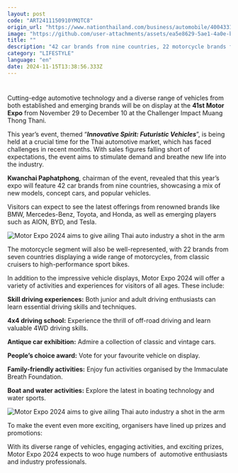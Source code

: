 ```yaml
---
layout: post
code: "ART2411150910YMQTC8"
origin_url: "https://www.nationthailand.com/business/automobile/40043314"
image: "https://github.com/user-attachments/assets/ea5e8629-5ae1-4a0e-bc00-9e978db71445"
title: ""
description: "42 car brands from nine countries, 22 motorcycle brands from 7 countries to be showcased"
category: "LIFESTYLE"
language: "en"
date: 2024-11-15T13:38:56.333Z
---
```


# 











Cutting-edge automotive technology and a diverse range of vehicles from both established and emerging brands will be on display at the **41st Motor Expo** from November 29 to December 10 at the Challenger Impact Muang Thong Thani.

This year’s event, themed “_**Innovative Spirit: Futuristic Vehicles**_”, is being held at a crucial time for the Thai automotive market, which has faced challenges in recent months. With sales figures falling short of expectations, the event aims to stimulate demand and breathe new life into the industry.

**Kwanchai Paphatphong**, chairman of the event, revealed that this year’s expo will feature 42 car brands from nine countries, showcasing a mix of new models, concept cars, and popular vehicles.

Visitors can expect to see the latest offerings from renowned brands like BMW, Mercedes-Benz, Toyota, and Honda, as well as emerging players such as AION, BYD, and Tesla.

  ![Motor Expo 2024 aims to give ailing Thai auto industry a shot in the arm](https://github.com/user-attachments/assets/5cedf3d8-e4d7-4026-955f-c2f093a2578d)

The motorcycle segment will also be well-represented, with 22 brands from seven countries displaying a wide range of motorcycles, from classic cruisers to high-performance sport bikes.



In addition to the impressive vehicle displays, Motor Expo 2024 will offer a variety of activities and experiences for visitors of all ages. These include:

**Skill driving experiences:** Both junior and adult driving enthusiasts can learn essential driving skills and techniques.

**4x4 driving school:** Experience the thrill of off-road driving and learn valuable 4WD driving skills.

**Antique car exhibition:** Admire a collection of classic and vintage cars.

**People’s choice award:** Vote for your favourite vehicle on display.

**Family-friendly activities:** Enjoy fun activities organised by the Immaculate Breath Foundation.

**Boat and water activities:** Explore the latest in boating technology and water sports.

  ![Motor Expo 2024 aims to give ailing Thai auto industry a shot in the arm](https://github.com/user-attachments/assets/f76c82bb-2591-491c-a550-83af84067f1c)

To make the event even more exciting, organisers have lined up prizes and promotions:

With its diverse range of vehicles, engaging activities, and exciting prizes, Motor Expo 2024 expects to woo huge numbers of  automotive enthusiasts and industry professionals.